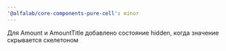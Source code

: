```yaml
---
'@alfalab/core-components-pure-cell': minor
---
```


Для Amount и AmountTitle добавлено состояние hidden, когда значение скрывается скелетоном
